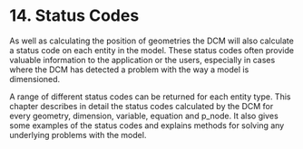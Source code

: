 # 14\. Status Codes

As well as calculating the position of geometries the DCM will also calculate a status code on each entity in the model. 
These status codes often provide valuable information to the application or the users, especially in cases where the DCM has detected a problem with the way a model is dimensioned.

A range of different status codes can be returned for each entity type. 
This chapter describes in detail the status codes calculated by the DCM for every geometry, dimension, variable, equation and p\_node. 
It also gives some examples of the status codes and explains methods for solving any underlying problems with the model.

